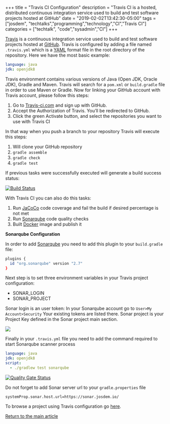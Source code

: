 +++
title =  "Travis CI Configuration"
description = "Travis CI is a hosted, distributed continuous integration service used to build and test software projects hosted at GitHub"
date = "2019-02-02T13:42:30-05:00"
tags = ["josdem", "techtalks","programming","technology","CI","Travis CI"]
categories = ["techtalk", "code","sysadmin","CI"]
+++

[Travis](https://travis-ci.com/) is a continuous integration service used to build and test software projects hosted at [GitHub](https://github.com/). Travis is configured by adding a file named `.travis.yml` which is a [YAML](https://en.wikipedia.org/wiki/YAML) format file in the root directory of the repository. Here we have the most basic example:

```yml
language: java
jdk: openjdk8
```

Travis environment contains various versions of Java (Open JDK, Oracle JDK), Gradle and Maven. Travis will search for a `pom.xml` or `build.gradle` file in order to use Maven or Gradle. Now for linking your GitHub account with Travis account, please follow this steps:

1. Go to [Travis-ci.com](https://travis-ci.com/) and sign up with GitHub.
2. Accept the Authorization of Travis. You’ll be redirected to GitHub.
3. Click the green Activate button, and select the repositories you want to use with Travis CI

In that way when you push a branch to your repository Travis will execute this steps:

1. Will clone your GitHub repository
2. `gradle assemble`
3. `gradle check`
4. `gradle test`

If previous tasks were successfully executed will generate a build success status:

[![Build Status](https://travis-ci.com/josdem/jugoterapia-webflux.svg?branch=master)](https://travis-ci.com/josdem/jugoterapia-webflux)

With Travis CI you can also do this tasks:

1. Run [JaCoCo](https://github.com/jacoco/jacoco) code coverage and fail the build if desired percentage is not met
2. Run [Sonarqube](https://www.sonarqube.org/) code quality checks
3. Built [Docker](https://www.docker.com/) image and publish it


**Sonarqube Configuration**

In order to add [Sonarqube](https://www.sonarqube.org/) you need to add this plugin to your `build.gradle` file:

```bash
plugins {
  id "org.sonarqube" version "2.7"
}
```

Next step is to set three environment variables in your Travis project configuration:

* SONAR_LOGIN
* SONAR_PROJECT

Sonar login is an user token: In your Sonarqube account go to `User>My Account>Security` Your existing tokens are listed there. Sonar project is your Project Key defined in the Sonar project main section.

<img src="/img/techtalks/sysadmin/travis.png">

Finally in your `.travis.yml` file you need to add the command required to start Sonarqube scanner process

```yml
language: java
jdk: openjdk8
script:
  - ./gradlew test sonarqube
```

[![Quality Gate Status](https://sonar.josdem.io/api/project_badges/measure?project=com.jos.dem.jugoterapia.webflux%3Ajugoterapia-webflux&metric=alert_status)](https://sonar.josdem.io/dashboard?id=com.jos.dem.jugoterapia.webflux%3Ajugoterapia-webflux)

Do not forget to add Sonar server url to your `gradle.properties` file

```properties
systemProp.sonar.host.url=https://sonar.josdem.io/
```

To browse a project using Travis configuration go [here](https://github.com/josdem/jugoterapia-webflux).

[Return to the main article](/techtalk/sysadmin)
